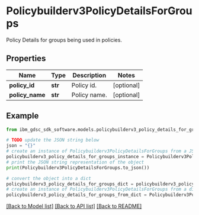 # Policybuilderv3PolicyDetailsForGroups

Policy Details for groups being used in policies.

## Properties

Name | Type | Description | Notes
------------ | ------------- | ------------- | -------------
**policy_id** | **str** | Policy id. | [optional] 
**policy_name** | **str** | Policy name. | [optional] 

## Example

```python
from ibm_gdsc_sdk_software.models.policybuilderv3_policy_details_for_groups import Policybuilderv3PolicyDetailsForGroups

# TODO update the JSON string below
json = "{}"
# create an instance of Policybuilderv3PolicyDetailsForGroups from a JSON string
policybuilderv3_policy_details_for_groups_instance = Policybuilderv3PolicyDetailsForGroups.from_json(json)
# print the JSON string representation of the object
print(Policybuilderv3PolicyDetailsForGroups.to_json())

# convert the object into a dict
policybuilderv3_policy_details_for_groups_dict = policybuilderv3_policy_details_for_groups_instance.to_dict()
# create an instance of Policybuilderv3PolicyDetailsForGroups from a dict
policybuilderv3_policy_details_for_groups_from_dict = Policybuilderv3PolicyDetailsForGroups.from_dict(policybuilderv3_policy_details_for_groups_dict)
```
[[Back to Model list]](../README.md#documentation-for-models) [[Back to API list]](../README.md#documentation-for-api-endpoints) [[Back to README]](../README.md)


